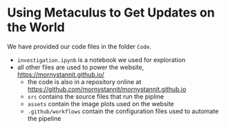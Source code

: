 # Using Metaculus to Get Updates on the World

We have provided our code files in the folder `Code`.
- `investigation.ipynb` is a notebook we used for exploration
- all other files are used to power the website, https://mornystannit.github.io/
    - the code is also in a repository online at https://github.com/mornystannit/mornystannit.github.io
    - `src` contains the source files that run the pipline
    - `assets` contain the image plots used on the website
    - `.github/workflows` contain the configuration files used to automate the pipeline


